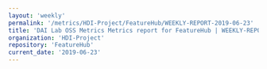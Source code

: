 ```yaml
---
layout: 'weekly'
permalink: '/metrics/HDI-Project/FeatureHub/WEEKLY-REPORT-2019-06-23'
title: 'DAI Lab OSS Metrics Metrics report for FeatureHub | WEEKLY-REPORT-2019-06-23'
organization: 'HDI-Project'
repository: 'FeatureHub'
current_date: '2019-06-23'
---
```

